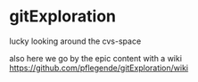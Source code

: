 # gitExploration
lucky looking around the cvs-space

also here we go by the epic content with a wiki  
https://github.com/pflegende/gitExploration/wiki
